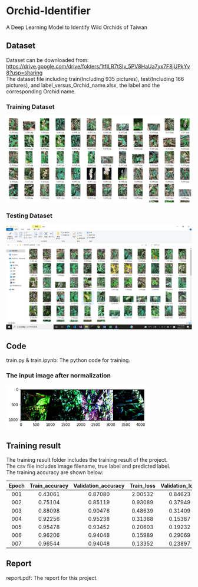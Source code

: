 # Orchid-Identifier
A Deep Learning Model to Identify Wild Orchids of Taiwan

## Dataset
Dataset can be downloaded from:  
https://drive.google.com/drive/folders/1tfILR7tSIv_5PV8HaUa7yx7F8jUPkYv8?usp=sharing  
The dataset file including train(Including 935 pictures), test(Including 166 pictures), and
label_versus_Orchid_name.xlsx, the label and the corresponding Orchid name.  

### **Training Dataset**  
![image](https://github.com/ehjhihlo/Orchid-Identifier/blob/main/image/train_set.png?raw=true)  
### **Testing Dataset**  
![image](https://github.com/ehjhihlo/Orchid-Identifier/blob/main/image/test_set.png?raw=true)  
  
## Code
train.py & train.ipynb: The python code for training.

### **The input image after normalization**  
![image](https://github.com/ehjhihlo/Orchid-Identifier/blob/main/image/1_batch_normalized.png?raw=true)  
  
## Training result
The training result folder includes the training result of the project.  
The csv file includes image filename, true label and predicted label.  
The training accuracy are shown below:

| Epoch   | Train_accuracy | Validation_accuracy | Train_loss | Validation_loss |
|:----:|:-----:|:-------:|:-------:|:-------:|
| 001  | 0.43061 | 0.87080 | 2.00532 | 0.84623 |
| 002  | 0.75104 | 0.85119 | 0.93089 | 0.37949 |
| 003  | 0.88098 | 0.90476 | 0.48639 | 0.31409 |
| 004  | 0.92256 | 0.95238 | 0.31368 | 0.15387 |
| 005  | 0.95478 | 0.93452 | 0.20603 | 0.19232 |
| 006  | 0.96206 | 0.94048 | 0.15989 | 0.29069 |
| 007  | 0.96544 | 0.94048 | 0.13352 | 0.23897 |
## Report
report.pdf: The report for this project.
